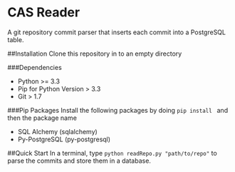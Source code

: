 CAS Reader
==========

A git repository commit parser that inserts  each commit into a  PostgreSQL table.

##Installation
Clone this repository in to an empty directory 

###Dependencies
* Python  >= 3.3
* Pip for Python Version > 3.3
* Git > 1.7

###Pip Packages
Install the following packages by doing `pip install `  and then the package name

* SQL Alchemy (sqlalchemy)
* Py-PostgreSQL (py-postgresql)


##Quick Start
In a terminal, type `python readRepo.py "path/to/repo"` to parse the commits and store them in a database.

